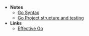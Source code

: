 - **Notes**
	- [Go Syntax](Go%20Syntax.md)
	- [Go Project structure and testing](Go%20Project%20structure%20and%20testing.md)
- **Links**
	- [Effective Go](https://golang.org/doc/effective_go#if)